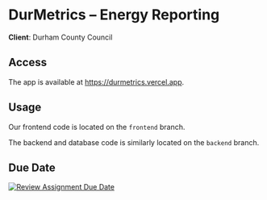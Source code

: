 # DurMetrics – Energy Reporting

**Client**: Durham County Council

## Access
The app is available at <a href="https://durmetrics.vercel.app">https://durmetrics.vercel.app</a>.

## Usage
Our frontend code is located on the `frontend` branch.

The backend and database code is similarly located on the `backend` branch.


## Due Date
[![Review Assignment Due Date](https://classroom.github.com/assets/deadline-readme-button-22041afd0340ce965d47ae6ef1cefeee28c7c493a6346c4f15d667ab976d596c.svg)](https://classroom.github.com/a/vdJ2j5Ot)
